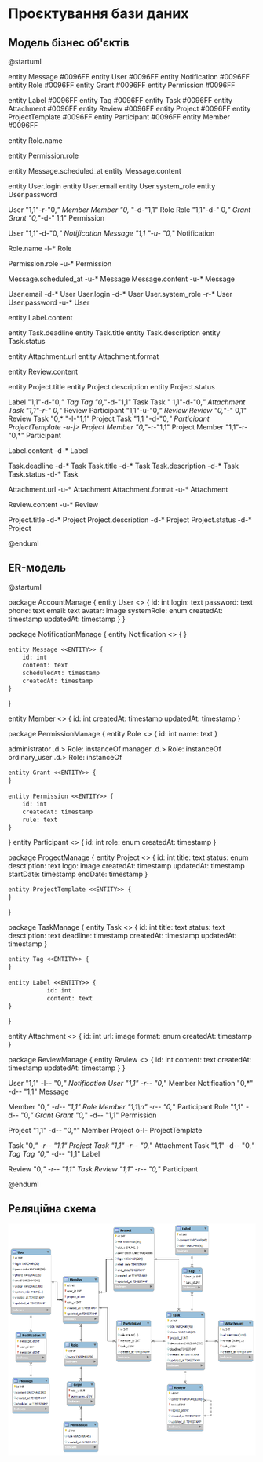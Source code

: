 # Проєктування бази даних

## Модель бізнес об'єктів

@startuml

entity Message #0096FF
entity User #0096FF
entity Notification #0096FF
entity Role #0096FF
entity Grant #0096FF
entity Permission #0096FF

entity Label #0096FF
entity Tag #0096FF
entity Task #0096FF
entity Attachment #0096FF
entity Review #0096FF
entity Project #0096FF
entity ProjectTemplate #0096FF
entity Participant #0096FF
entity Member #0096FF

entity Role.name

entity Permission.role

entity Message.scheduled_at
entity Message.content

entity User.login
entity User.email
entity User.system_role
entity User.password

User "1,1"-r-"0,*" Member
Member "0,*    "-d-"1,1" Role
Role "1,1"-d-"     0,*"  Grant
Grant "0,*"-d-"       1,1" Permission

User "1,1"-d-"0,*" Notification
Message "1,1   "-u- "0,*" Notification

Role.name -l-* Role

Permission.role -u-* Permission

Message.scheduled_at -u-* Message
Message.content -u-* Message

User.email -d-* User
User.login -d-* User
User.system_role -r-* User
User.password -u-* User

entity Label.content

entity Task.deadline
entity Task.title
entity Task.description
entity Task.status

entity Attachment.url
entity Attachment.format

entity Review.content

entity Project.title
entity Project.description
entity Project.status

Label "1,1"-d-"0,*" Tag
Tag "0,*"-d-"1,1" Task
Task "       1,1"-d-"0,*" Attachment
Task "1,1"-r-"       0,*" Review
Participant "1,1"-u-"0,*" Review
Review "0,*"-"   0,1" Review
Task "0,*    "-l-"1,1" Project
Task "1,1 "-d-"0,*" Participant
ProjectTemplate -u-|> Project
Member "0,*"-r-"1,1" Project
Member "1,1"-r-"0,*" Participant

Label.content -d-* Label

Task.deadline -d-* Task
Task.title -d-* Task
Task.description -d-* Task
Task.status -d-* Task

Attachment.url -u-* Attachment
Attachment.format -u-* Attachment

Review.content -u-* Review

Project.title -d-* Project
Project.description -d-* Project
Project.status -d-* Project

@enduml

## ER-модель

@startuml

package AccountManage {
    entity User <<ENTITY>> { 
              id: int
              login: text
              password: text
              phone: text
              email: text
              avatar: image
              systemRole: enum
              createdAt: timestamp
              updatedAt: timestamp 
    }
}

package NotificationManage {
    entity Notification <<ENTITY>> {
    }

    entity Message <<ENTITY>> {
        id: int
        content: text
        scheduledAt: timestamp
        createdAt: timestamp
    }
}

entity Member <<ENTITY>> {
    id: int
    createdAt: timestamp
    updatedAt: timestamp
}

package PermissionManage {
    entity Role <<ENTITY>> {
        id: int
        name: text
    }

administrator .d.> Role: instanceOf
manager .d.> Role: instanceOf
ordinary_user .d.> Role: instanceOf

    entity Grant <<ENTITY>> {
    }

    entity Permission <<ENTITY>> {
        id: int
        createdAt: timestamp
        rule: text
    }
}
entity Participant <<ENTITY>> {
    id: int
    role: enum
    createdAt: timestamp
}

package ProgectManage {
    entity Project <<ENTITY>> { 
              id: int
              title: text
              status: enum
              desctiption: text
              logo: image
              createdAt: timestamp
              updatedAt: timestamp
              startDate: timestamp
              endDate: timestamp
    }
  
    entity ProjectTemplate <<ENTITY>> {
    }

}

package TaskManage {
    entity Task <<ENTITY>> { 
              id: int
              title: text
              status: text
              desctiption: text
              deadline: timestamp
              createdAt: timestamp
              updatedAt: timestamp
    }

    entity Tag <<ENTITY>> {
    }

    entity Label <<ENTITY>> {
               id: int
               content: text
    }
}

entity Attachment <<ENTITY>> {
                id: int
                url: image
                format: enum
                createdAt: timestamp
}

package ReviewManage {
    entity Review <<ENTITY>> { 
              id: int
              content: text
              createdAt: timestamp
              updatedAt: timestamp
    }
}

User "1,1" -l-- "0,*" Notification
User "1,1" -r-- "0,*" Member
Notification "0,*" -d-- "1,1" Message

Member "0,*" -d-- "1,1" Role
Member "1,1\n" -r-- "0,*" Participant
Role "1,1" -d-- "0,*"  Grant
Grant "0,*" -d-- "1,1" Permission

Project "1,1" -d-- "0,*" Member
Project o-l- ProjectTemplate

Task "0,*" -r-- "1,1" Project
Task "1,1" -r-- "0,*" Attachment
Task "1,1" -d-- "0,*" Tag
Tag "0,*" -d-- "1,1" Label

Review "0,*" -r-- "1,1" Task
Review "1,1" -r-- "0,*" Participant

@enduml

## Реляційна схема

![relational_scheme](./relational_scheme.png)
